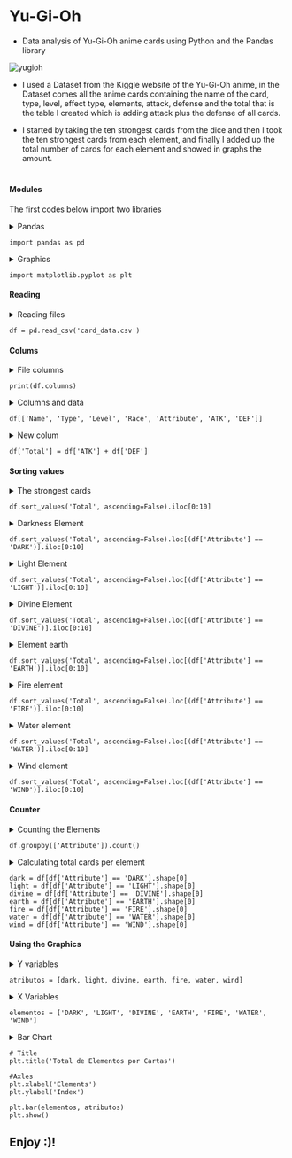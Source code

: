 # Yu-Gi-Oh
- Data analysis of Yu-Gi-Oh anime cards using Python and the Pandas library

![yugioh](https://user-images.githubusercontent.com/51414398/76413026-709dcc80-6373-11ea-851a-83b4d50b0194.jpg)

- I used a Dataset from the Kiggle website of the Yu-Gi-Oh anime, in the Dataset comes all the anime cards containing the name of the card, type, level, effect type, elements, attack, defense and the total that is the table I created which is adding attack plus the defense of all cards.

- I started by taking the ten strongest cards from the dice and then I took the ten strongest cards from each element, and finally I added up the total number of cards for each element and showed in graphs the amount. <h1>



#### Modules

The first codes below import two libraries

<details><summary>Pandas</summary>
This module has the function of bringing tools for data analysis.
</details>

```
import pandas as pd
```
<details><summary>Graphics</summary>
This module is used to display graphs according to the statistics of your data.
</details>

```
import matplotlib.pyplot as plt
```

#### Reading

<details><summary>Reading files</summary>
Here you are creating a variable, then read the file.
</details>

```
df = pd.read_csv('card_data.csv')
```

#### Colums

<details><summary>File columns</summary>
Here it shows all the columns it contains in the file.
</details>

```
print(df.columns)
```

<details><summary>Columns and data</summary>
 Here it shows a list within another one calling each column of the file to show its data.
</details>

```
df[['Name', 'Type', 'Level', 'Race', 'Attribute', 'ATK', 'DEF']]
```

<details><summary>New colum</summary>
 Creating a column that is receiving the attack plus the defense for each card.
</details>

```
df['Total'] = df['ATK'] + df['DEF']
```

#### Sorting values

<details><summary>The strongest cards</summary>
Sorting the values from the highest to the lowest and taking the 10 strongest cards from the file.
</details>

```
df.sort_values('Total', ascending=False).iloc[0:10]
```

<details><summary>Darkness Element</summary>
These are the 10 strongest cards of the Darkness elements

</details>

```
df.sort_values('Total', ascending=False).loc[(df['Attribute'] == 'DARK')].iloc[0:10]
```

<details><summary>Light Element</summary>
These are the 10 strongest Light element cards.
</details>

```
df.sort_values('Total', ascending=False).loc[(df['Attribute'] == 'LIGHT')].iloc[0:10]
```

<details><summary>Divine Element</summary>
 These are the 10 strongest cards in the Divine element.
</details>

```
df.sort_values('Total', ascending=False).loc[(df['Attribute'] == 'DIVINE')].iloc[0:10]
```

<details><summary>Element earth</summary>
 These are the 10 strongest Earth cards.
</details>

```
df.sort_values('Total', ascending=False).loc[(df['Attribute'] == 'EARTH')].iloc[0:10]
```

<details><summary>Fire element</summary>
These are the 10 strongest cards in the Fire element.
</details>

```
df.sort_values('Total', ascending=False).loc[(df['Attribute'] == 'FIRE')].iloc[0:10]
```

<details><summary>Water element</summary>
These are the 10 strongest Water element cards.
</details>

```
df.sort_values('Total', ascending=False).loc[(df['Attribute'] == 'WATER')].iloc[0:10]
```

<details><summary>Wind element</summary>
These are the 10 strongest Wind element cards.
</details>

```
df.sort_values('Total', ascending=False).loc[(df['Attribute'] == 'WIND')].iloc[0:10]
```


#### Counter

<details><summary>Counting the Elements</summary>
Counting how many letters there are of all the elements.
</details>

```
df.groupby(['Attribute']).count()
```

<details><summary>Calculating total cards per element</summary>
Calculating how many cards of all elements.
</details>

```
dark = df[df['Attribute'] == 'DARK'].shape[0]
light = df[df['Attribute'] == 'LIGHT'].shape[0]
divine = df[df['Attribute'] == 'DIVINE'].shape[0]
earth = df[df['Attribute'] == 'EARTH'].shape[0]
fire = df[df['Attribute'] == 'FIRE'].shape[0]
water = df[df['Attribute'] == 'WATER'].shape[0]
wind = df[df['Attribute'] == 'WIND'].shape[0]
```

#### Using the Graphics

<details><summary>Y variables</summary>
The variables storing the card totals to add to the Y part of the graph.
</details>

```
atributos = [dark, light, divine, earth, fire, water, wind]
```

<details><summary>X Variables </summary>
The names of each element to be added in part X of the graph.
</details>

```
elementos = ['DARK', 'LIGHT', 'DIVINE', 'EARTH', 'FIRE', 'WATER', 'WIND']
```

<details><summary>Bar Chart</summary>
Here is the title of the graph and the axes.
</details>

```
# Title
plt.title('Total de Elementos por Cartas')

#Axles
plt.xlabel('Elements')
plt.ylabel('Index')

plt.bar(elementos, atributos)
plt.show()
```


## Enjoy :)!

